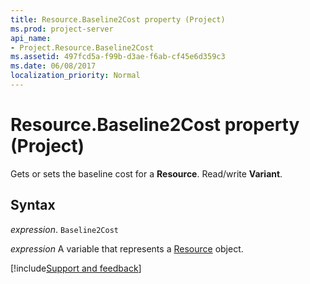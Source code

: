```yaml
---
title: Resource.Baseline2Cost property (Project)
ms.prod: project-server
api_name:
- Project.Resource.Baseline2Cost
ms.assetid: 497fcd5a-f99b-d3ae-f6ab-cf45e6d359c3
ms.date: 06/08/2017
localization_priority: Normal
---
```



# Resource.Baseline2Cost property (Project)

Gets or sets the baseline cost for a  **Resource**. Read/write **Variant**.


## Syntax

_expression_. `Baseline2Cost`

_expression_ A variable that represents a [Resource](./Project.Resource.md) object.

[!include[Support and feedback](~/includes/feedback-boilerplate.md)]